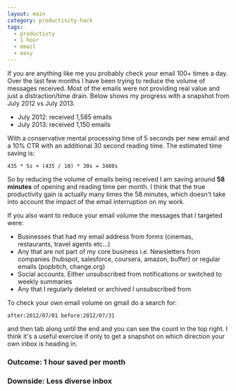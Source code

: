 ```yaml
---
layout: main
category: productivity-hack
tags:
  - productivty
  - 1 hour
  - email
  - easy
---
```


If you are anything like me you probably check your email 100+ times a day.
Over the last few months I have been trying to reduce the volume of messages received. Most of the emails were not providing real value and just a distraction/time
drain. Below shows my progress with a snapshot from July 2012 vs July 2013.

- July 2012: received 1,585 emails
- July 2013: received 1,150 emails

With a conservative mental processing time of 5 seconds per new email and
a 10% CTR with an additional 30 second reading time. The estimated time
saving is:

```
435 * 5s + (435 / 10) * 30s = 3480s
```

So by reducing the volume of emails being received I am saving around
**58 minutes** of opening and reading time per month. I think that the true productivity gain is actually many times the 58 minutes, which doesn't take into account
the impact of the email interruption on my work.

If you also want to reduce your email volume the messages that I targeted were:

- Businesses that had my email address from forms (cinemas, restaurants, travel agents etc...)
- Any that are not part of my core business i.e. Newsletters from companies (hubspot, salesforce, coursera, amazon, buffer) or regular emails (popbitch, change.org)
- Social accounts. Either unsubscribed from notifications or switched to weekly summaries
- Any that I regularly deleted or archived I unsubscribed from

To check your own email volume on gmail do a search for:

```
after:2012/07/01 before:2012/07/31
```

and then tab along until the end and you can see the count in the top right. I
think it's a useful exercise if only to get a snapshot on which direction your
own inbox is heading in.

### Outcome: 1 hour saved per month
### Downside: Less diverse inbox
